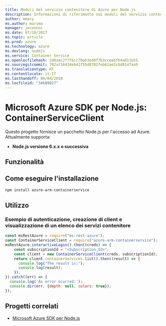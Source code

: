 ```yaml
---
title: Moduli del servizio contenitore di Azure per Node.js
description: Informazioni di riferimento sui moduli del servizio contenitore di Azure per Node.js
author: mmacy
ms.author: marsma
manager: jeconnoc
ms.date: 07/18/2017
ms.topic: article
ms.prod: azure
ms.technology: azure
ms.devlang: nodejs
ms.service: Container Service
ms.openlocfilehash: 2d0aac2f7f6cc70ab3e40f7b3ccee6f64a011b55
ms.sourcegitcommit: 702a716434eb42f55d8782feb62ae2c6d8147aa9
ms.translationtype: HT
ms.contentlocale: it-IT
ms.lasthandoff: 06/04/2018
ms.locfileid: "34689827"
---
```

# <a name="microsoft-azure-sdk-for-nodejs---containerserviceclient"></a>Microsoft Azure SDK per Node.js: ContainerServiceClient
Questo progetto fornisce un pacchetto Node.js per l'accesso ad Azure. Attualmente supporta:
- **Node.js versione 6.x.x o successiva**

## <a name="features"></a>Funzionalità


## <a name="how-to-install"></a>Come eseguire l'installazione

```bash
npm install azure-arm-containerservice
```

## <a name="how-to-use"></a>Utilizzo

### <a name="authentication-client-creation-and-list-containerservices-as-an-example"></a>Esempio di autenticazione, creazione di client e visualizzazione di un elenco dei servizi contenitore

```javascript
const msRestAzure = require("ms-rest-azure");
const ContainerServiceClient = require("azure-arm-containerservice");
msRestAzure.interactiveLogin().then((creds) => {
    const subscriptionId = "<Subscription_Id>";
    const client = new ContainerServiceClient(creds, subscriptionId);
    return client.containerServices.list().then((result) => {
      console.log("The result is:");
      console.log(result);
    });
}).catch((err) => {
  console.log('An error ocurred:');
  console.dir(err, {depth: null, colors: true});
});
```

## <a name="related-projects"></a>Progetti correlati

- [Microsoft Azure SDK per Node.js](https://github.com/Azure/azure-sdk-for-node)